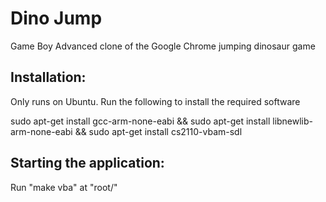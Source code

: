 # Dino Jump
Game Boy Advanced clone of the Google Chrome jumping dinosaur game

Installation:
-------
Only runs on Ubuntu. Run the following to install the required software

sudo apt-get install gcc-arm-none-eabi && sudo apt-get install libnewlib-arm-none-eabi && sudo apt-get install cs2110-vbam-sdl


Starting the application:
-------
Run "make vba" at "root/"


